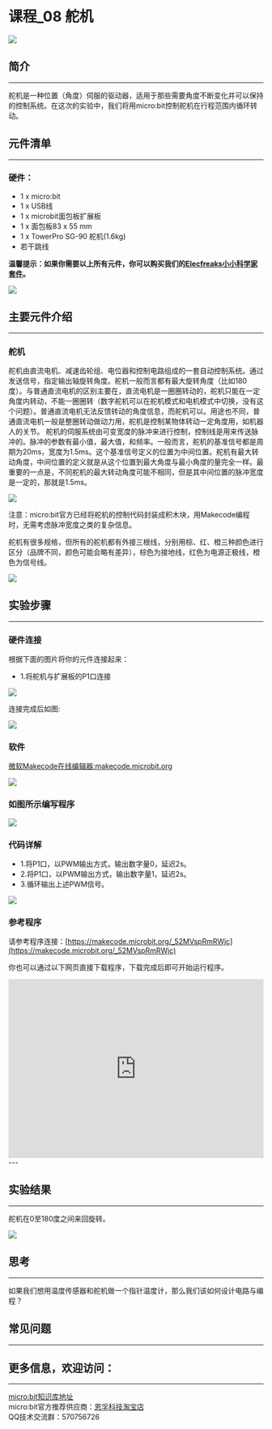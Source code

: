 # 课程_08 舵机

![](./images/DuxosEs.jpg)

## 简介
---
舵机是一种位置（角度）伺服的驱动器，适用于那些需要角度不断变化并可以保持的控制系统。在这次的实验中，我们将用micro:bit控制舵机在行程范围内循环转动。

## 元件清单
---
### 硬件：
- 1 x micro:bit
- 1 x USB线
- 1 x microbit面包板扩展板
- 1 x 面包板83 x 55 mm
- 1 x TowerPro SG-90 舵机(1.6kg) 
- 若干跳线

**温馨提示：如果你需要以上所有元件，你可以购买我们的[Elecfreaks小小科学家套件](https://item.taobao.com/item.htm?spm=a1z10.1-c-s.w4024-17803785896.2.18dc3f94XOgpWg&id=562837851877&scene=taobao_shop)。**

![](./images/W4tseua.jpg)

## 主要元件介绍
---
### 舵机  

舵机由直流电机、减速齿轮组、电位器和控制电路组成的一套自动控制系统。通过发送信号，指定输出轴旋转角度。舵机一般而言都有最大旋转角度（比如180度）。与普通直流电机的区别主要在，直流电机是一圈圈转动的，舵机只能在一定角度内转动，不能一圈圈转（数字舵机可以在舵机模式和电机模式中切换，没有这个问题）。普通直流电机无法反馈转动的角度信息，而舵机可以。用途也不同，普通直流电机一般是整圈转动做动力用，舵机是控制某物体转动一定角度用，如机器人的关节。 舵机的伺服系统由可变宽度的脉冲来进行控制，控制线是用来传送脉冲的。脉冲的参数有最小值，最大值，和频率。一般而言，舵机的基准信号都是周期为20ms，宽度为1.5ms。这个基准信号定义的位置为中间位置。舵机有最大转动角度，中间位置的定义就是从这个位置到最大角度与最小角度的量完全一样。最重要的一点是，不同舵机的最大转动角度可能不相同，但是其中间位置的脉冲宽度是一定的，那就是1.5ms。  

![](./images/btuF5m0.jpg)

注意：micro:bit官方已经将舵机的控制代码封装成积木块，用Makecode编程时，无需考虑脉冲宽度之类的复杂信息。

舵机有很多规格，但所有的舵机都有外接三根线，分别用棕、红、橙三种颜色进行区分（品牌不同，颜色可能会略有差异），棕色为接地线，红色为电源正极线，橙色为信号线。  

![](./images/8sQBiV7.jpg)

## 实验步骤
---
### 硬件连接
根据下面的图片将你的元件连接起来：
- 1.将舵机与扩展板的P1口连接

![](./images/csCETYN.jpg)

连接完成后如图:

![](./images/ZaV3kW3.jpg)

### 软件

[微软Makecode在线编辑器:makecode.microbit.org](https://makecode.microbit.org/)

![](./images/JHZUvh2.png)

### 如图所示编写程序

![](./images/n3a7WcM.png)

### 代码详解
- 1.将P1口，以PWM输出方式，输出数字量0，延迟2s。
- 2.将P1口，以PWM输出方式，输出数字量1，延迟2s。
- 3.循环输出上述PWM信号。

![](./images/n3a7WcM.png)



### 参考程序
请参考程序连接：[https://makecode.microbit.org/_52MVspRmRWjc](https://makecode.microbit.org/_52MVspRmRWjc)

你也可以通过以下网页直接下载程序，下载完成后即可开始运行程序。

<div style="position:relative;height:0;padding-bottom:70%;overflow:hidden;"><iframe style="position:absolute;top:0;left:0;width:100%;height:100%;" src="https://makecode.microbit.org/#pub:_52MVspRmRWjc" frameborder="0" sandbox="allow-popups allow-forms allow-scripts allow-same-origin"></iframe></div>  
---

## 实验结果
---
舵机在0至180度之间来回旋转。

![](./images/baPL7VS.gif)


## 思考
---
如果我们想用温度传感器和舵机做一个指针温度计，那么我们该如何设计电路与编程？

## 常见问题
---

## 更多信息，欢迎访问：
---
[micro:bit知识库地址](https://www.elecfreaks.com/learn-cn/)    
micro:bit官方推荐供应商：[恩孚科技淘宝店](https://shop69086944.taobao.com/?spm=a230r.7195193.1997079397.2.RSthR0)  
QQ技术交流群：570756726   



